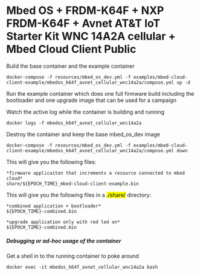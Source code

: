 # Mbed OS + FRDM-K64F + NXP FRDM-K64F + Avnet AT&T IoT Starter Kit WNC 14A2A cellular + Mbed Cloud Client Public

Build the base container and the example container

`docker-compose -f resources/mbed_os_dev.yml -f examples/mbed-cloud-client-example/mbedos_k64f_avnet_cellular_wnc14a2a/compose.yml up -d`

Run the example container which does one full firmware build including the bootloader and one upgrade image that can be used for a campaign

Watch the active log while the container is building and running

`docker logs -f mbedos_k64f_avnet_cellular_wnc14a2a`

Destroy the container and keep the base mbed_os_dev image

`docker-compose -f resources/mbed_os_dev.yml -f examples/mbed-cloud-client-example/mbedos_k64f_avnet_cellular_wnc14a2a/compose.yml down`

This will give you the following files:

    *firmware applicaiton that increments a resource connected to mbed cloud*
    share/${EPOCH_TIME}_mbed-cloud-client-example.bin

This will give you the following files in a <mark>./share/</mark> directory:

    *combined application + bootloader*
    ${EPOCH_TIME}-combined.bin

    *upgrade application only with red led on*
    ${EPOCH_TIME}-combined.bin

##### Debugging or ad-hoc usage of the container

Get a shell in to the running container to poke around

`docker exec -it mbedos_k64f_avnet_cellular_wnc14a2a bash`